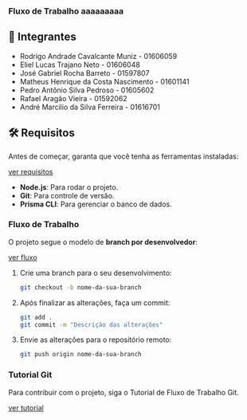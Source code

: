 ### Fluxo de Trabalho aaaaaaaaa

## 👥 Integrantes

- Rodrigo Andrade Cavalcante Muniz - 01606059
- Eliel Lucas Trajano Neto - 01606048
- José Gabriel Rocha Barreto - 01597807
- Matheus Henrique da Costa Nascimento - 01601141
- Pedro Antônio Silva Pedroso - 01605602
- Rafael Aragão Vieira - 01592062
- André Marcilio da Silva Ferreira - 01616701

## 🛠️ Requisitos

Antes de começar, garanta que você tenha as ferramentas instaladas:

[ver requisitos](./librarydocs/infos.pdf)

- **Node.js**: Para rodar o projeto.
- **Git**: Para controle de versão.
- **Prisma CLI**: Para gerenciar o banco de dados.

### Fluxo de Trabalho

O projeto segue o modelo de **branch por desenvolvedor**:

[ver fluxo](./librarydocs/infos.pdf)

1. Crie uma branch para o seu desenvolvimento:

   ```bash
   git checkout -b nome-da-sua-branch
   ```

2. Após finalizar as alterações, faça um commit:

   ```bash
   git add .
   git commit -m "Descrição das alterações"
   ```

3. Envie as alterações para o repositório remoto:
   ```bash
   git push origin nome-da-sua-branch
   ```

### Tutorial Git

Para contribuir com o projeto, siga o Tutorial de Fluxo de Trabalho Git.

[ver tutorial](./librarydocs/infos.pdf)
